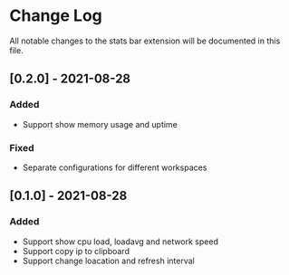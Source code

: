 # Change Log

All notable changes to the stats bar extension will be documented in this file.

## [0.2.0] - 2021-08-28

### Added

- Support show memory usage and uptime

### Fixed

- Separate configurations for different workspaces

## [0.1.0] - 2021-08-28

### Added

- Support show cpu load, loadavg and network speed
- Support copy ip to clipboard
- Support change loacation and refresh interval
